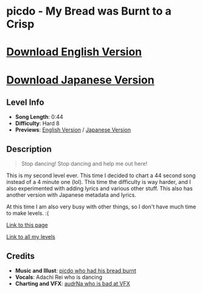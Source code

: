 # picdo - My Bread was Burnt to a Crisp

# [Download English Version](https://audrna.github.io/lob?download=burnt_bread/English)

# [Download Japanese Version](https://audrna.github.io/lob?download=burnt_bread/Japanese)

## Level Info

- **Song Length**: 0:44
- **Difficulty**: Hard 8
- **Previews**: [English Version](https://www.youtube.com/watch?v=O-hiB8lQXKw) / [Japanese Version](https://www.youtube.com/watch?v=cDTM9KrqrYQ)

## Description

> Stop dancing! Stop dancing and help me out here!

This is my second level ever. This time I decided to chart a 44 second song instead of a 4 minute one (lol). This time the difficulty is way harder, and I also experimented with adding lyrics and various other stuff. This also has another version with Japanese metadata and lyrics.

At this time I am also very busy with other things, so I don't have much time to make levels. :(

[Link to this page](https://audrna.github.io/lob?l=burnt_bread)

[Link to all my levels](https://audrna.github.io/lob)

## Credits

- **Music and Illust**: [picdo who had his bread burnt](https://www.youtube.com/@picdo1797)
- **Vocals**: Adachi Rei who is dancing
- **Charting and VFX**: [audrNa who is bad at VFX](https://audrna.github.io)
